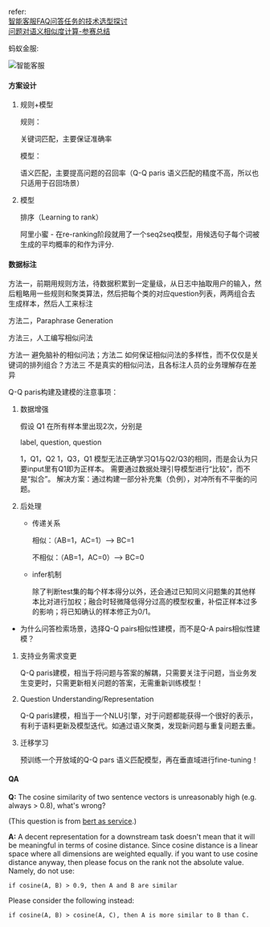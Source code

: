 refer:<br>[智能客服FAQ问答任务的技术选型探讨](https://zhuanlan.zhihu.com/p/50799128)<br>[问题对语义相似度计算-参赛总结](http://www.zhuzongkui.top/2018/08/10/competition-summary/)





蚂蚁金服:

![智能客服](https://github.com/bifeng/dialogue-system/raw/master/image/qa_ant_finance.png)



#### 方案设计

1. 规则+模型

   规则：

   关键词匹配，主要保证准确率

   模型：

   语义匹配，主要提高问题的召回率（Q-Q paris 语义匹配的精度不高，所以也只适用于召回场景）

2. 模型

   排序（Learning to rank）

   阿里小蜜 - 在re-ranking阶段就用了一个seq2seq模型，用候选句子每个词被生成的平均概率的和作为评分.



#### 数据标注

方法一，前期用规则方法，待数据积累到一定量级，从日志中抽取用户的输入，然后粗略用一些规则和聚类算法，然后把每个类的对应question列表，两两组合去生成样本，然后人工来标注

方法二，Paraphrase Generation

方法三，人工编写相似问法

方法一 避免脑补的相似问法；方法二 如何保证相似问法的多样性，而不仅仅是关键词的排列组合？方法三 不是真实的相似问法，且各标注人员的业务理解存在差异

Q-Q paris构建及建模的注意事项：

1. 数据增强

   假设 Q1 在所有样本里出现2次，分别是

   label, question, question

   1，Q1，Q2
   1，Q3，Q1
   模型无法正确学习Q1与Q2/Q3的相同，而是会认为只要input里有Q1即为正样本。
   需要通过数据处理引导模型进行“比较”，而不是“拟合”。
   解决方案：通过构建一部分补充集（负例），对冲所有不平衡的问题。

2. 后处理

   - 传递关系

     相似：（AB=1，AC=1）—> BC=1

     不相似：（AB=1，AC=0）—> BC=0

   - infer机制

     除了判断test集的每个样本得分以外，还会通过已知同义问题集的其他样本比对进行加权；融合时轻微降低得分过高的模型权重，补偿正样本过多的影响；将已知确认的样本修正为0/1。



+ 为什么问答检索场景，选择Q-Q pairs相似性建模，而不是Q-A pairs相似性建模？

1. 支持业务需求变更

   Q-Q paris建模，相当于将问题与答案的解耦，只需要关注于问题，当业务发生变更时，只需更新相关问题的答案，无需重新训练模型！

2. Question Understanding/Representation

   Q-Q paris建模，相当于一个NLU引擎，对于问题都能获得一个很好的表示，有利于语料更新及模型迭代。如通过语义聚类，发现新问题与重复问题去重。

3. 迁移学习

   预训练一个开放域的Q-Q pars 语义匹配模型，再在垂直域进行fine-tuning！



#### QA

**Q:** The cosine similarity of two sentence vectors is unreasonably high (e.g. always > 0.8), what's wrong?

(This question is from [bert as service](https://github.com/hanxiao/bert-as-service).)

**A:** A decent representation for a downstream task doesn't mean that it will be meaningful in terms of cosine distance. Since cosine distance is a linear space where all dimensions are weighted equally. if you want to use cosine distance anyway, then please focus on the rank not the absolute value. Namely, do not use:

```
if cosine(A, B) > 0.9, then A and B are similar
```

Please consider the following instead:

```
if cosine(A, B) > cosine(A, C), then A is more similar to B than C.
```



